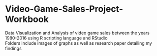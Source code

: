 # Video-Game-Sales-Project-Workbook
 Data Visualization and Analysis of video game sales between the years 1980-2016 using R scripting language and RStudio
 <br>Folders include images of graphs as well as research paper detailing my findings
